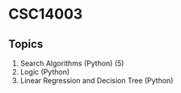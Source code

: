 # CSC14003

## Topics
1. Search Algorithms (Python) (5)
2. Logic (Python)
3. Linear Regression and Decision Tree (Python)
